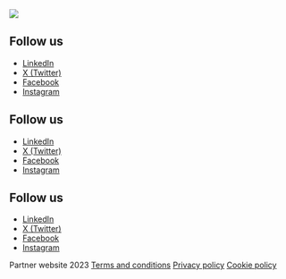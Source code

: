 <footer class="footer">
  <section class="footer-top row">
    <div class="col">
      <a href="/" class="d-flex align-items-center link-dark text-decoration-none">
        <img src="../assets/images/partner-logo.png"/>
      </a>
    </div>
    <div class="col">
      <h2>Follow us</h2>
      <ul class="nav flex-column">
        <li class="nav-item"><a href="#" class="nav-link p-0">LinkedIn</a></li>
        <li class="nav-item"><a href="#" class="nav-link p-0">X (Twitter)</a></li>
        <li class="nav-item"><a href="#" class="nav-link p-0">Facebook</a></li>
        <li class="nav-item"><a href="#" class="nav-link p-0">Instagram</a></li>
      </ul>
    </div>
    <div class="col">
      <h2>Follow us</h2>
      <ul class="nav flex-column">
        <li class="nav-item"><a href="#" class="nav-link p-0">LinkedIn</a></li>
        <li class="nav-item"><a href="#" class="nav-link p-0">X (Twitter)</a></li>
        <li class="nav-item"><a href="#" class="nav-link p-0">Facebook</a></li>
        <li class="nav-item"><a href="#" class="nav-link p-0">Instagram</a></li>
      </ul>
    </div>
    <div class="col">
      <h2>Follow us</h2>
      <ul class="nav flex-column">
        <li class="nav-item"><a href="#" class="nav-link p-0">LinkedIn</a></li>
        <li class="nav-item"><a href="#" class="nav-link p-0">X (Twitter)</a></li>
        <li class="nav-item"><a href="#" class="nav-link p-0">Facebook</a></li>
        <li class="nav-item"><a href="#" class="nav-link p-0">Instagram</a></li>
      </ul>
    </div>
  </section>
  <section class="footer-bottom">
    <span class="site-name">Partner website 2023</span>
    <a class="nav-link" href="#">Terms and conditions</a>
    <a class="nav-link" href="#">Privacy policy</a>
    <a class="nav-link" href="#">Cookie policy</a>
  </section>
</footer>
